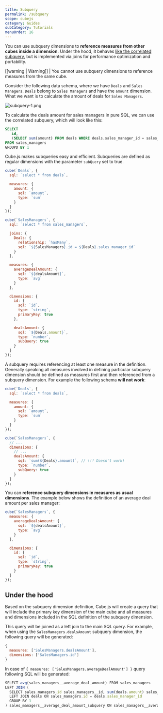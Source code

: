 ```yaml
---
title: Subquery
permalink: /subquery
scope: cubejs
category: Guides
subCategory: Tutorials
menuOrder: 16
---
```


[comment]: # (PROOFREAD: DONE)

You can use subquery dimensions to **reference measures from other cubes inside a dimension**. Under the hood, it behaves [like the correlated subquery](https://en.wikipedia.org/wiki/Correlated_subquery), but is implemented via joins for performance optimization and portability.

<!-- prettier-ignore-start -->
[[warning | Warning]]
| You cannot use subquery dimensions to reference measures from the same cube.
<!-- prettier-ignore-end -->

Consider the following data schema, where we have `Deals` and `Sales Managers`. `Deals` belong to `Sales Managers` and have the `amount` dimension. What we want is to calculate the amount of deals for `Sales Managers`.

![subquery-1.png](https://raw.githubusercontent.com/cube-js/cube.js/master/docs/content/Guides/subquery-1.png)


To calculate the deals amount for sales managers in pure SQL, we can use the correlated subquery, which will look like this:

```sql
SELECT
   id,
   (SELECT sum(amount) FROM deals WHERE deals.sales_manager_id = sales_managers.id) as deals_amount
FROM sales_managers
GROUPD BY 1
```

Cube.js makes subqueries easy and efficient. Subqueries are defined as regular dimensions with the parameter `subQuery` set to true.

```javascript
cube(`Deals`, {
  sql: `select * from deals`,

  measures: {
    amount: {
      sql: `amount`,
      type: `sum`
    }
  }
});

cube(`SalesManagers`, {
  sql: `select * from sales_managers`,

  joins: {
    Deals: {
      relationship: `hasMany`,
      sql: `${SalesManagers}.id = ${Deals}.sales_manager_id`
    }
  },

  measures: {
    averageDealAmount: {
      sql: `${dealsAmount}`,
      type: `avg`
    }
  },

  dimensions: {
    id: {
      sql: `id`,
      type: `string`,
      primaryKey: true
    },

    dealsAmount: {
      sql: `${Deals.amount}`,
      type: `number`,
      subQuery: true
    }
  }
});
```

A subquery requires referencing at least one measure in the definition.
Generally speaking all measures involved in defining particular subquery dimension should be defined as measures first and then referenced from a subquery dimension.
For example the following schema **will not work**:

```javascript
cube(`Deals`, {
  sql: `select * from deals`,

  measures: {
    amount: {
      sql: `amount`,
      type: `sum`
    }
  }
});

cube(`SalesManagers`, {
  // ...
  dimensions: {
    // ...
    dealsAmount: {
      sql: `sum(${Deals}.amount)`, // !!! Doesn't work!
      type: `number`,
      subQuery: true
    }
  }
});
```

You can **reference subquery dimensions in measures as usual dimensions**. The example below shows the definition of an average deal amount per sales manager:

```javascript
cube(`SalesManagers`, {
  measures: {
    averageDealsAmount: {
      sql: `${dealsAmount}`,
      type: `avg`
    }
  },

  dimensions: {
    id: {
      sql: `id`,
      type: `string`,
      primaryKey: true
    }
  }
});
```

## Under the hood

Based on the subquery dimension definition, Cube.js will create a query that will include the primary key dimension of the main cube and all measures and dimensions included in the SQL definition of the subquery dimension.

This query will be joined as a left join to the main SQL query.
For example, when using the `SalesManagers.dealsAmount` subquery dimension, the following query will be generated:

```javascript
{
  measures: ['SalesManagers.dealsAmount'],
  dimensions: ['SalesManagers.id']
}
```

In case of `{ measures: ['SalesManagers.averageDealAmount'] }` query following SQL will be generated:

```javascript
SELECT avg(sales_managers__average_deal_amount) FROM sales_managers
LEFT JOIN (
  SELECT sales_managers.id sales_managers__id, sum(deals.amount) sales_managers__average_deal_amount FROM sales_managers
  LEFT JOIN deals ON sales_managers.id = deals.sales_manager_id
  GROUP BY 1
) sales_managers__average_deal_amount_subquery ON sales_managers__average_deal_amount_subquery.sales_managers__id = sales_managers.id
```

